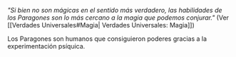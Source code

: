 *"Si bien no son mágicas en el sentido más verdadero, las habilidades de los Paragones son lo más cercano a la magia que podemos conjurar."* (Ver [[Verdades Universales#Magia| Verdades Universales: Magia]])

Los Paragones son humanos que consiguieron poderes gracias a la experimentación psíquica.